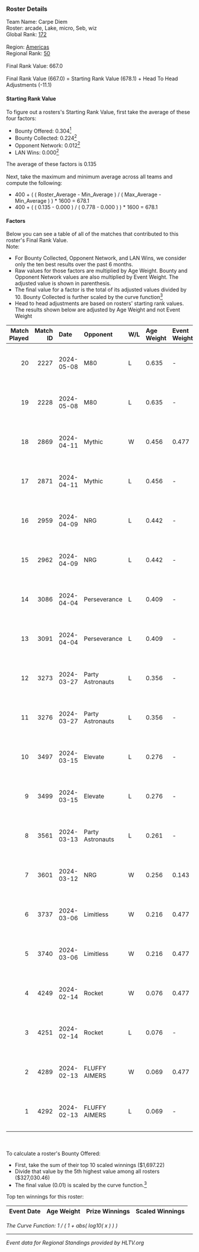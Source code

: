 ### Roster Details<br />
Team Name: Carpe Diem<br />
Roster: arcade, Lake, micro, Seb, wiz<br />
Global Rank: [172](../standings_global.md)<br />
<br />
Region: [Americas]( ../standings_americas.md)<br />
Regional Rank: [50]( ../standings_americas.md)<br />
<br />
Final Rank Value:  667.0<br />
<br />
Final Rank Value (667.0) = Starting Rank Value (678.1) + Head To Head Adjustments (-11.1)<br />

#### Starting Rank Value<br />
To figure out a rosters's Starting Rank Value, first take the average of these four factors:<br />
- Bounty Offered: 0.304[<sup>1</sup>](#table2)
- Bounty Collected: 0.224[<sup>2</sup>](#table1)
- Opponent Network: 0.012[<sup>2</sup>](#table1)
- LAN Wins: 0.000[<sup>2</sup>](#table1)

The average of these factors is 0.135<br />
<br />
Next, take the maximum and minimum average across all teams and compute the following:<br />
- 400 + ( ( Roster_Average - Min_Average ) / ( Max_Average - Min_Average ) ) * 1600 = 678.1
- 400 + ( ( 0.135 - 0.000 ) / ( 0.778 - 0.000 ) ) * 1600 = 678.1


#### Factors<br />
Below you can see a table of all of the matches that contributed to this roster's Final Rank Value.<br />
Note:<br />

- For Bounty Collected, Opponent Network, and LAN Wins, we consider only the ten best results over the past 6 months.
- Raw values for those factors are multiplied by Age Weight. Bounty and Opponent Network values are also multiplied by Event Weight. The adjusted value is shown in parenthesis.
- The final value for a factor is the total of its adjusted values divided by 10. Bounty Collected is further scaled by the curve function[<sup>3</sup>](#curveFunction)
- Head to head adjustments are based on rosters' starting rank values. The results shown below are adjusted by Age Weight and not Event Weight
<span id="table1"></span><br />


| Match Played | Match ID | Date       | Opponent         | W/L | Age Weight | Event Weight | Bounty Collected | Opponent Network | LAN Wins  | H2H Adj. | Roster                        |
| -: | -: | :- | :- | :- | :- | :- | :- | :- | :- | -: | :- |
|           20 |     2227 | 2024-05-08 | M80              | L   | 0.635      | -            | -                | -                | -         |    -0.69 | arcade, Lake, micro, Seb, wiz |
|           19 |     2228 | 2024-05-08 | M80              | L   | 0.635      | -            | -                | -                | -         |    -0.70 | arcade, Lake, micro, Seb, wiz |
|           18 |     2869 | 2024-04-11 | Mythic           | W   | 0.456      | 0.477        | 0.010 (0.002)    | 0.304 (0.066)    | 0 (0.000) |     9.56 | arcade, Lake, micro, Seb, wiz |
|           17 |     2871 | 2024-04-11 | Mythic           | L   | 0.456      | -            | -                | -                | -         |    -4.85 | arcade, Lake, micro, Seb, wiz |
|           16 |     2959 | 2024-04-09 | NRG              | L   | 0.442      | -            | -                | -                | -         |    -3.47 | arcade, Lake, micro, Seb, wiz |
|           15 |     2962 | 2024-04-09 | NRG              | L   | 0.442      | -            | -                | -                | -         |    -3.58 | arcade, Lake, micro, Seb, wiz |
|           14 |     3086 | 2024-04-04 | Perseverance     | L   | 0.409      | -            | -                | -                | -         |    -5.18 | arcade, Lake, micro, Seb, wiz |
|           13 |     3091 | 2024-04-04 | Perseverance     | L   | 0.409      | -            | -                | -                | -         |    -5.37 | arcade, Lake, micro, Seb, wiz |
|           12 |     3273 | 2024-03-27 | Party Astronauts | L   | 0.356      | -            | -                | -                | -         |    -2.10 | arcade, Lake, micro, Seb, wiz |
|           11 |     3276 | 2024-03-27 | Party Astronauts | L   | 0.356      | -            | -                | -                | -         |    -2.15 | arcade, Lake, micro, Seb, wiz |
|           10 |     3497 | 2024-03-15 | Elevate          | L   | 0.276      | -            | -                | -                | -         |    -1.27 | arcade, Lake, micro, Seb, wiz |
|            9 |     3499 | 2024-03-15 | Elevate          | L   | 0.276      | -            | -                | -                | -         |    -1.28 | arcade, Lake, micro, Seb, wiz |
|            8 |     3561 | 2024-03-13 | Party Astronauts | L   | 0.261      | -            | -                | -                | -         |    -1.61 | arcade, Lake, micro, Seb, wiz |
|            7 |     3601 | 2024-03-12 | NRG              | W   | 0.256      | 0.143        | 0.020 (0.001)    | 0.519 (0.019)    | 0 (0.000) |     5.83 | arcade, Lake, micro, Seb, wiz |
|            6 |     3737 | 2024-03-06 | Limitless        | W   | 0.216      | 0.477        | 0.001 (0.000)    | 0.170 (0.017)    | 0 (0.000) |     3.17 | arcade, Lake, micro, Seb, wiz |
|            5 |     3740 | 2024-03-06 | Limitless        | W   | 0.216      | 0.477        | 0.001 (0.000)    | 0.170 (0.017)    | 0 (0.000) |     3.23 | arcade, Lake, micro, Seb, wiz |
|            4 |     4249 | 2024-02-14 | Rocket           | W   | 0.076      | 0.477        | 0.000 (0.000)    | 0.010 (0.000)    | 0 (0.000) |     0.63 | arcade, Lake, micro, Seb, wiz |
|            3 |     4251 | 2024-02-14 | Rocket           | L   | 0.076      | -            | -                | -                | -         |    -1.77 | arcade, Lake, micro, Seb, wiz |
|            2 |     4289 | 2024-02-13 | FLUFFY AIMERS    | W   | 0.069      | 0.477        | 0.010 (0.000)    | 0.104 (0.003)    | 0 (0.000) |     1.36 | arcade, Lake, micro, Seb, wiz |
|            1 |     4292 | 2024-02-13 | FLUFFY AIMERS    | L   | 0.069      | -            | -                | -                | -         |    -0.83 | arcade, Lake, micro, Seb, wiz |

<br />
<span id="table2"></span><br />
To calculate a roster's Bounty Offered:<br />

- First, take the sum of their top 10 scaled winnings ($1,697.22)
- Divide that value by the 5th highest value among all rosters ($327,030.46)
- The final value (0.01) is scaled by the curve function.[<sup>3</sup>](#curveFunction)

Top ten winnings for this roster:<br />

| Event Date | Age Weight | Prize Winnings | Scaled Winnings |
| :- | -: | :- | :- |


<span id="curveFunction"></span>_The Curve Function: 1 / ( 1 + abs( log10( x ) ) )_<br />

---
_Event data for Regional Standings provided by HLTV.org_<br />
